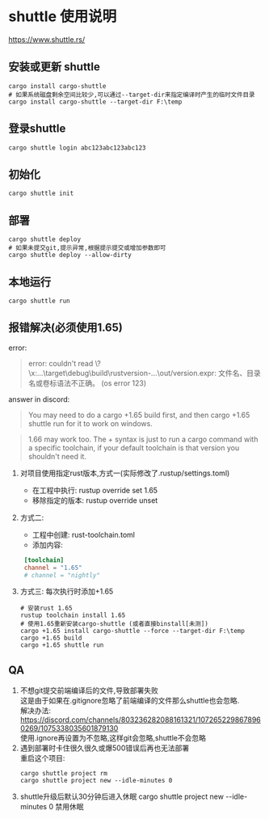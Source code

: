 # shuttle 使用说明

https://www.shuttle.rs/

## 安装或更新 shuttle
```shell
cargo install cargo-shuttle
# 如果系统磁盘剩余空间比较少,可以通过--target-dir来指定编译时产生的临时文件目录
cargo install cargo-shuttle --target-dir F:\temp
```

## 登录shuttle
```shell
cargo shuttle login abc123abc123abc123
```

## 初始化
```shell
cargo shuttle init
```

## 部署
```shell
cargo shuttle deploy
# 如果未提交git,提示异常,根据提示提交或增加参数即可
cargo shuttle deploy --allow-dirty
```

## 本地运行
```shell
cargo shuttle run
```

## 报错解决(必须使用1.65)
error:
>error: couldn't read \\?\x:\...\target\debug\build\rustversion-...\out/version.expr: 文件名、目录名或卷标语法不正确。 (os error 123)

answer in discord:
>You may need to do a cargo +1.65 build first, and then cargo +1.65 shuttle run for it to work on windows.

>1.66 may work too. The +<version> syntax is just to run a cargo command with a specific toolchain, if your default toolchain is that version you shouldn't need it.

1. 对项目使用指定rust版本,方式一(实际修改了.rustup/settings.toml)
    - 在工程中执行: rustup override set 1.65
    - 移除指定的版本: rustup override unset
2. 方式二:
   - 工程中创建: rust-toolchain.toml
   - 添加内容:
   
   ```toml
    [toolchain]
    channel = "1.65"
    # channel = "nightly"
    ```
3. 方式三: 每次执行时添加+1.65
    ```shell
    # 安装rust 1.65
    rustup toolchain install 1.65
    # 使用1.65重新安装cargo-shuttle (或者直接binstall[未测])
    cargo +1.65 install cargo-shuttle --force --target-dir F:\temp
    cargo +1.65 build
    cargo +1.65 shuttle run
    ```

## QA
1. 不想git提交前端编译后的文件,导致部署失败  
    这是由于如果在.gitignore忽略了前端编译的文件那么shuttle也会忽略.  
    解决办法: https://discord.com/channels/803236282088161321/1072652298678960269/1075338035601879130  
    使用.ignore再设置为不忽略,这样git会忽略,shuttle不会忽略
2. 遇到部署时卡住很久很久或爆500错误后再也无法部署  
    重启这个项目:    
    ```shell
    cargo shuttle project rm
    cargo shuttle project new --idle-minutes 0
    ```
3. shuttle升级后默认30分钟后进入休眠
   cargo shuttle project new --idle-minutes 0 禁用休眠
